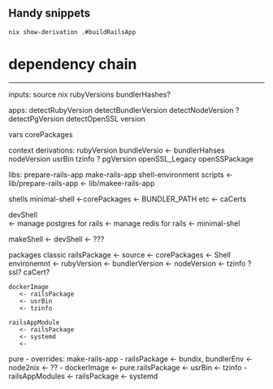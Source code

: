 
## Handy snippets

```
nix show-derivation .#buildRailsApp
```


# dependency chain

---
inputs:
  source
  nix
  rubyVersions
  bundlerHashes?
  
apps:
  detectRubyVersion 
  detectBundlerVersion
  detectNodeVersion
  ? detectPgVersion 
  detectOpenSSL version

vars
  corePackages

context  derivations:
  rubyVersion
  bundleVersio <- bundlerHahses
  nodeVersion
  usrBin
  tzinfo 
  ? pgVersion
  openSSL_Legacy
  openSSPackage

libs:
  prepare-rails-app
  make-rails-app 
  shell-environment
scripts
  <- lib/prepare-rails-app
  <- lib/makee-rails-app

shells
  minimal-shell
     <-corePackages
     <- BUNDLER_PATH etc
     <- caCerts

  devShell    
    <- manage postgres for rails
    <- manage redis for rails
    <- minimal-shel

  makeShell
    <- devShell 
    <- ???

packages
  classic
    railsPackage
      <- source 
      <- corePackages
      <- Shell environemnt
      <- rubyVersion
      <- bundlerVersion
      <- nodeVersion
      <- tzinfo ? 
      ssl? 
      caCert?

    dockerImage
       <- railsPackage
       <- usrBin
       <- tzinfo 

    railsAppModule
       <- railsPackage
       <- systemd 
       <-
  pure
     - overrides:
       make-rails-app 
     - railsPackage
         <- bundix, bundlerEnv
         <- node2nix <- ??
     - dockerImage 
        <- pure.railsPackage
        <- usrBin
        <- tzinfo 
     - railsAppModules
          <- railsPackage
          <- systemd 
